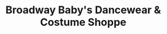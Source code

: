 ---
title: "Broadway Baby's Dancewear & Costume Shoppe"
url: /pittsburgh/broadway-babys-dancewear-und-costume-shoppe/
shop: Kleidung
---